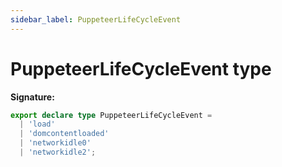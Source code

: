 ```yaml
---
sidebar_label: PuppeteerLifeCycleEvent
---
```


# PuppeteerLifeCycleEvent type

**Signature:**

```typescript
export declare type PuppeteerLifeCycleEvent =
  | 'load'
  | 'domcontentloaded'
  | 'networkidle0'
  | 'networkidle2';
```
